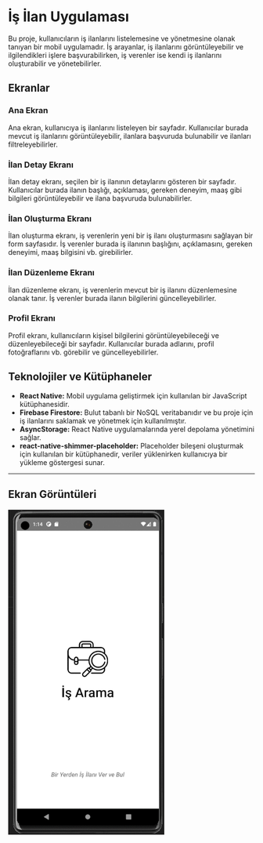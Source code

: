 # İş İlan Uygulaması

Bu proje, kullanıcıların iş ilanlarını listelemesine ve yönetmesine olanak tanıyan bir mobil uygulamadır. İş arayanlar, iş ilanlarını görüntüleyebilir ve ilgilendikleri işlere başvurabilirken, iş verenler ise kendi iş ilanlarını oluşturabilir ve yönetebilirler.

## Ekranlar

### Ana Ekran

Ana ekran, kullanıcıya iş ilanlarını listeleyen bir sayfadır. Kullanıcılar burada mevcut iş ilanlarını görüntüleyebilir, ilanlara başvuruda bulunabilir ve ilanları filtreleyebilirler.

### İlan Detay Ekranı

İlan detay ekranı, seçilen bir iş ilanının detaylarını gösteren bir sayfadır. Kullanıcılar burada ilanın başlığı, açıklaması, gereken deneyim, maaş gibi bilgileri görüntüleyebilir ve ilana başvuruda bulunabilirler.

### İlan Oluşturma Ekranı

İlan oluşturma ekranı, iş verenlerin yeni bir iş ilanı oluşturmasını sağlayan bir form sayfasıdır. İş verenler burada iş ilanının başlığını, açıklamasını, gereken deneyimi, maaş bilgisini vb. girebilirler.

### İlan Düzenleme Ekranı

İlan düzenleme ekranı, iş verenlerin mevcut bir iş ilanını düzenlemesine olanak tanır. İş verenler burada ilanın bilgilerini güncelleyebilirler.

### Profil Ekranı

Profil ekranı, kullanıcıların kişisel bilgilerini görüntüleyebileceği ve düzenleyebileceği bir sayfadır. Kullanıcılar burada adlarını, profil fotoğraflarını vb. görebilir ve güncelleyebilirler.

## Teknolojiler ve Kütüphaneler

- **React Native:** Mobil uygulama geliştirmek için kullanılan bir JavaScript kütüphanesidir.
- **Firebase Firestore:** Bulut tabanlı bir NoSQL veritabanıdır ve bu proje için iş ilanlarını saklamak ve yönetmek için kullanılmıştır.
- **AsyncStorage:** React Native uygulamalarında yerel depolama yönetimini sağlar.
- **react-native-shimmer-placeholder:** Placeholder bileşeni oluşturmak için kullanılan bir kütüphanedir, veriler yüklenirken kullanıcıya bir yükleme göstergesi sunar.

---

## Ekran Görüntüleri

<img src="./src/images/screens/images.gif" alt="" >

